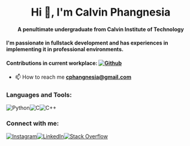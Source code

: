 <h1 align="center">Hi 👋, I'm Calvin Phangnesia</h1>
<h4 align="center">A penultimate undergraduate from Calvin Institute of Technology</h4>
<h4>I'm passionate in fullstack development and has experiences in implementing it in professional environments.</h4>

<h4>Contributions in current workplace: <a href="https://github.com/CPhangnesia"><img alt="Github" src="https://img.shields.io/badge/GitHub-100000?style=for-the-badge&logo=github&logoColor=white"></a></h4>

- 📫 How to reach me **cphangnesia@gmail.com**



<h3 align="left">Languages and Tools:</h3>
<div style="display: flex">
<img alt="Python" src="https://img.shields.io/badge/python-%2314354C.svg?style=for-the-badge&logo=python&logoColor=white"/>
<img alt="C" src="https://img.shields.io/badge/c-%2300599C.svg?style=for-the-badge&logo=c&logoColor=white"/>
<img alt="C++" src="https://img.shields.io/badge/c++-%2300599C.svg?style=for-the-badge&logo=c%2B%2B&logoColor=white"/>
  </div>
  
<h3 align="left">Connect with me:</h3>
<div style="display: flex">
<a href="https://www.instagram.com/calvinphang/">
<img alt="Instagram" src="https://img.shields.io/badge/Instagram-E4405F?style=for-the-badge&logo=instagram&logoColor=white">
</a>
<a href="https://www.linkedin.com/in/calvin-phangnesia">
<img alt="LinkedIn" src="https://img.shields.io/badge/LinkedIn-0077B5?style=for-the-badge&logo=linkedin&logoColor=white">
</a>
<a href="https://stackoverflow.com/users/19996523/cpang">
<img alt="Stack Overflow" src="https://img.shields.io/badge/-Stackoverflow-FE7A16?style=for-the-badge&logo=stack-overflow&logoColor=white"/>
</a>
</div>
